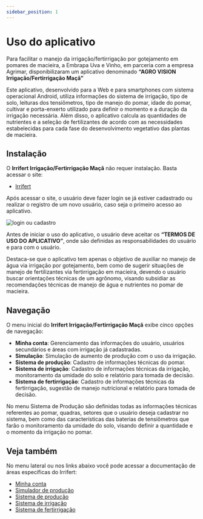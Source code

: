 ```yaml
---
sidebar_position: 1
---
```


# Uso do aplicativo

<!-- <div style={{textAlign: 'center'}}><iframe width="560" height="315" src="https://www.youtube.com/embed/yKNBdCSvUgk" title="YouTube video player" frameBorder="0" allow="accelerometer; autoplay; clipboard-write; encrypted-media; gyroscope; picture-in-picture" allowFullScreen style={{ maxWidth: '100%' }}></iframe></div> -->

Para facilitar o manejo da irrigação/fertirrigação por gotejamento em pomares de macieira, a Embrapa Uva e Vinho, em parceria com a empresa Agrimar, disponibilizaram um aplicativo denominado **“AGRO VISION Irrigação/Fertirrigação Maçã”**

Este aplicativo, desenvolvido para a Web e para smartphones com sistema operacional Android, utiliza informações do sistema de irrigação, tipo de solo, leituras dos tensiômetros, tipo de manejo do pomar, idade do pomar, cultivar e porta-enxerto utilizado para definir o momento e a duração da irrigação necessária. Além disso, o aplicativo calcula as quantidades de nutrientes e a seleção de fertilizantes de acordo com as necessidades estabelecidas para cada fase do desenvolvimento vegetativo das plantas de macieira.

## Instalação

O **Irrifert Irrigação/Fertirrigação Maçã** não requer instalação. Basta acessar o site:

- [Irrifert](https://irrifert.app.br)

Após acessar o site, o usuário deve fazer login se já estiver cadastrado ou realizar o registro de um novo usuário, caso seja o primeiro acesso ao aplicativo.

![login ou cadastro](https://github.com/user-attachments/assets/fad50a16-28c4-495c-a501-886d3dcdb175)

Antes de iniciar o uso do aplicativo, o usuário deve aceitar os **“TERMOS DE USO DO APLICATIVO”**, onde são definidas as responsabilidades do usuário e para com o usuário.

Destaca-se que o aplicativo tem apenas o objetivo de auxiliar no manejo de água via irrigação por gotejamento, bem como de sugerir situações de manejo de fertilizantes via fertirrigação em macieira, devendo o usuário buscar orientações técnicas de um agrônomo, visando subsidiar as recomendações técnicas de manejo de água e nutrientes no pomar de macieira.

## Navegação

O menu inicial do **Irrifert Irrigação/Fertirrigação Maçã** exibe cinco opções de navegação:

- **Minha conta**: Gerenciamento das informações do usuário, usuários secundários e áreas com irrigação já cadastradas.
- **Simulação**: Simulação de aumento de produção com o uso da irrigação.
- **Sistema de produção**: Cadastro de informações técnicas do pomar.
- **Sistema de irrigação**: Cadastro de informações técnicas da irrigação, monitoramento da umidade do solo e relatório para tomada de decisão.
- **Sistema de fertirrigação**: Cadastro de informações técnicas da fertirrigação, sugestão de manejo nutricional e relatório para tomada de decisão.

No menu Sistema de Produção são definidas todas as informações técnicas referentes ao pomar, quadras, setores que o usuário deseja cadastrar no sistema, bem como das características das baterias de tensiômetros que farão o monitoramento da umidade do solo, visando definir a quantidade e o momento da irrigação no pomar.

## Veja também

No menu lateral ou nos links abaixo você pode acessar a documentação de áreas específicas do Irrifert:

<!-- - [Variáveis de Ambiente](https://docs.bohr.io/docs/variaveis-de-ambiente)
- [Importação de repositórios do GitHub](https://docs.bohr.io/docs/importacao)
- [Configurações](https://docs.bohr.io/docs/project-settings)
- [Preview Deploys](https://docs.bohr.io/docs/preview-deploys)
- [Template: Portfólio](https://docs.bohr.io/docs/Templates/portfolio-template)
- [Template: Gatsby](https://docs.bohr.io/docs/Templates/gatsby-template)
- [Template: Dashboard](https://docs.bohr.io/docs/Templates/dashboard-template)
- [Domínios](https://docs.bohr.io/docs/domains)
- [Logs](https://docs.bohr.io/docs/logs)
- [Autenticação](https://docs.bohr.io/docs/autenticacao)
- [Localhost](https://docs.bohr.io/docs/localhost) -->

- [Minha conta](https://docs-irrifert.bohr.io/minha-conta)
- [Simulador de produção](https://docs-irrifert.bohr.io/simulador-producao)
- [Sistema de produção](https://docs-irrifert.bohr.io/sistema-producao)
- [Sistema de irrigação](https://docs-irrifert.bohr.io/sistema-irrigacao)
- [Sistema de fertirrigação](https://docs-irrifert.bohr.io/sistema-fertirrigacao)

